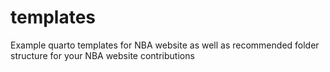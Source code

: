 # templates
Example quarto templates for NBA website as well as recommended folder structure for your NBA website contributions
